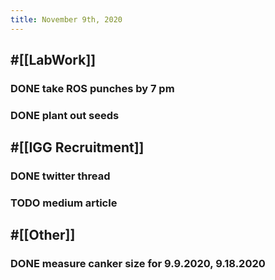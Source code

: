 ```yaml
---
title: November 9th, 2020
---
```


## #[[LabWork]] 
### DONE take ROS punches by 7 pm

### DONE plant out seeds

## #[[IGG Recruitment]]
### DONE twitter thread

### TODO medium article

## #[[Other]]
### DONE measure canker size for 9.9.2020, 9.18.2020
